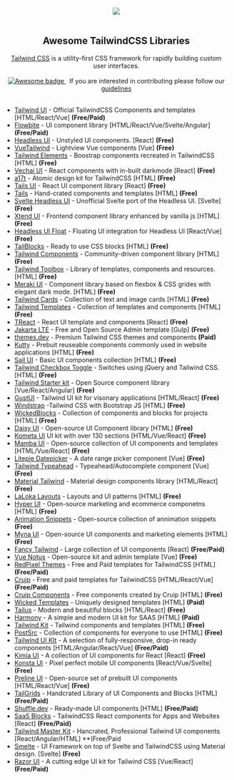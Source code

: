 <p align="center">
  <br />
    <img src="https://elele.team/upload/hRzZCl.svg"/>
  <br />
  <br />
</p>

<h2 align="center">Awesome TailwindCSS Libraries</h2>

<p align="center">
  <a href="https://tailwindcss.com">Tailwind CSS</a> is a utility-first CSS framework for rapidly building custom user interfaces.
  <br />
  <br />
  <a href="https://github.com/sindresorhus/awesome">
    <img src="https://cdn.rawgit.com/sindresorhus/awesome/d7305f38d29fed78fa85652e3a63e154dd8e8829/media/badge.svg" alt="Awesome badge">
  </a>
  &nbsp;
  If you are interested in contributing please follow our <a href="/">guidelines</a>
  <br />
  <br />
</p>

* [Tailwind UI](https://tailwindui.com/) - Official TailwindCSS Components and templates [HTML/React/Vue] **(Free/Paid)**
* [Flowbite](https://flowbite.com/) - UI component library [HTML/React/Vue/Svelte/Angular] **(Free/Paid)**
* [Headless UI](https://headlessui.com/) - Unstyled UI components. [React] **(Free)**
* [VueTailwind](https://www.vue-tailwind.com/) - Lightview Vue components [Vue] **(Free)**
* [Tailwind Elements](https://tailwind-elements.com/) - Boostrap components recreated in TailwindCSS [HTML] **(Free)**
* [Vechai UI](https://www.vechaiui.com/) - React components with in-built darkmode [React] **(Free)**
* [a17t](https://a17t.miles.land/) - Atomic design kit for TailwindCSS [HTML] **(Free)**
* [Tails UI](https://github.com/knipferrc/tails-ui) - React UI component library [React] **(Free)**
* [Tails](https://devdojo.com/tailwindcss/components) - Hand-crated components and templates [HTML] **(Free)**
* [Svelte Headless UI](https://svelte-headlessui.goss.io/docs) - Unofficial Svelte port of the Headless UI. [Svelte] **(Free)**
* [Xtend UI](https://xtendui.com/components) - Frontend component library enhanced by vanilla js [HTML] **(Free)**
* [Headless UI Float](https://headlessui-float.vercel.app/) - Floating UI integration for Headless UI [React/Vue] **(Free)**
* [TailBlocks](https://tailblocks.cc/) - Ready to use CSS blocks [HTML] **(Free)**
* [Tailwind Components](https://tailwindcomponents.com/) - Community-driven component library [HTML] **(Free)**
* [Tailwind Toolbox](https://www.tailwindtoolbox.com/starter-components) - Library of templates, components and resources. [HTML] **(Free)**
* [Meraki UI](https://merakiui.com/components/) - Component library based on flexbox & CSS grides with elegant dark mode. [HTML] **(Free)**
* [Tailwind Cards](https://github.com/hasinhayder/tailwind-cards) - Collection of text and image cards [HTML] **(Free)**
* [Tailwind Templates](https://tailwindtemplates.io/templates) - Collection of templates and components [HTML] **(Free)**
* [TReact](https://treact.owaiskhan.me/) - React UI template and components [React] **(Free)**
* [Jakarta LTE](https://github.com/undercode99/jakarta-lte) - Free and Open Source Admin template [Gulp] **(Free)**
* [themes.dev](https://www.themes.dev/) - Premium Tailwind CSS themes and components **(Paid)**
* [Kutty](https://kutty.netlify.app/) - Prebuit reuseable components commonly used in website applications [HTML] **(Free)**
* [Sail UI](https://sailui.github.io/ui/) - Basic UI components collection [HTML] **(Free)**
* [Tailwind Checkbox Toggle](https://craigerskine.github.io/jquery-tailwind-checkbox-toggle/) - Switches using jQuery and Tailwind CSS. [HTML] **(Free)**
* [Tailwind Starter kit](https://www.creative-tim.com/learning-lab/tailwind-starter-kit/presentation) - Open Source component library [Vue/React/Angular] **(Free)**
* [GustUI](https://www.gustui.com/) - Tailwind UI kit for visonary applications [HTML/React] **(Free)**
* [Windstrap](https://windstrap.netlify.app/) -Tailwind CSS with Bootstrap JS [HTML] **(Free)**
* [WickedBlocks](https://wickedblocks.dev/) - Collection of components and blocks for projects [HTML] **(Free)**
* [Daisy UI](https://daisyui.com/) - Open-source UI Component library [HTML] **(Free)**
* [Kometa UI](https://kitwind.io/products/kometa/components/) UI kit with over 130 sections [HTML/Vue/React] **(Free)**
* [Mamba UI](https://mambaui.com/) - Open-source collection of UI components and templates [HTML/Vue/React] **(Free)**
* [Litepie Datepicker](https://litepie.com/) - A date range picker component [Vue] **(Free)**
* [Tailwind Typeahead](https://github.com/basarozcan/vue-tailwindcss-typeahead) - Typeahead/Autocomplete component [Vue] **(Free)**
* [Material Tailwind](https://www.material-tailwind.com/) - Material design components library [HTML/React] **(Free)**
* [LaLoka Layouts](https://layoutsfortailwind.lalokalabs.dev/) - Layouts and UI patterns [HTML] **(Free)**
* [Hyper UI](https://www.hyperui.dev/) - Open-source marketing and ecommerce componetns [HTML] **(Free)**
* [Animation Snippets](https://snippets.alexandru.so/) - Open-source collection of annimation snippets **(Free)**
* [Myna UI](https://mynaui.com/) - Open-source UI components and marketing elements [HTML] **(Free)**
* [Fancy Tailwind](https://fancytailwind.com/) - Large collection of UI components [React] **(Free/Paid)**
* [Vue Notus](https://www.creative-tim.com/product/vue-notus) - Open-source kit and admin template [Vue] **(Free)**
* [RedPixel Themes](https://redpixelthemes.com/) - Free and Paid templates for TailwindCSS [HTML] **(Free/Paid)**
* [Cruip](https://cruip.com/) - Free and paid templates for TailwindCSS [HTML/React/Vue] **(Free/Paid)**
* [Cruip Components](https://codepen.io/cruip) - Free components created by Cruip [HTML] **(Free)**
* [Wicked Templates](https://www.wickedtemplates.com/) - Uniquely designed templates [HTML] **(Paid)**
* [Tailus](https://tailus.io/) - Modern and beautiful blocks [HTML/React] **(Free)**
* [Harmony](https://harmony.wickedtemplates.com/) - A simple and modern UI kit for SAAS [HTML] **(Paid)**
* [Tailwind Kit](https://www.tailwind-kit.com/) - Tailwind components and templates [HTML] **(Free)**
* [PostSrc](https://postsrc.com/components) - Collection of components for everyone to use [HTML] **(Free)**
* [Tailwind UI KIt](https://tailwinduikit.com/) - A selection of fully-responsive, drop-in ready components [HTML/Angular/React/Vue] **(Free/Paid)**
* [Kimia UI](https://kimia-ui.vercel.app/) - A collection of UI components for React [React] **(Free)**
* [Konsta UI](https://konstaui.com/) - Pixel perfect mobile UI components [React/Vue/Svelte] **(Free)**
* [Preline UI](https://preline.co/) - Open-source set of prebuilt UI components [HTML/React/Vue] **(Free)**
* [TailGrids](https://tailgrids.com/) - Handcrated Library of UI Components and Blocks [HTML] **(Free/Paid)**
* [Shuffle.dev](https://shuffle.dev/components/tailwind) - Ready-made UI components [HTML] **(Free/Paid)**
* [SaaS Blocks](https://saasblocks.app/) - TailwindCSS React components for Apps and Websites [React] **(Free/Paid)**
* [Tailwind Master Kit](https://www.tailwindmasterkit.com/components) - Hancrated, Professional Tailwind UI components [React/Angular/HTML] **(Free/Paid
* [Smelte](https://smeltejs.com/) - UI Framework on top of Svelte and TailwindCSS using Material design. [Svelte] **(Free)**
* [Razor UI](https://razorui.com/) - A cutting edge UI kit for Tailwind CSS [Vue/React] **(Free/Paid)**

